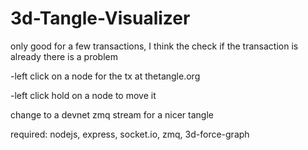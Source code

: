 # 3d-Tangle-Visualizer

only good for a few transactions, I think the check if the transaction is already there is a problem

-left click on a node for the tx at thetangle.org

-left click hold on a node to move it

change to a devnet zmq stream for a nicer tangle

required: nodejs, express, socket.io, zmq, 3d-force-graph
